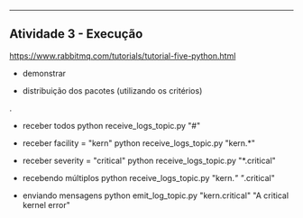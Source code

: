 ----------------------------------------------------------
Atividade 3 - Execução
----------------------------------------------------------
https://www.rabbitmq.com/tutorials/tutorial-five-python.html

* demonstrar
- distribuição dos pacotes (utilizando os critérios)

<facility>.<severity>

* receber todos
python receive_logs_topic.py "#"

* receber facility = "kern"
python receive_logs_topic.py "kern.*"

* receber severity = "critical"
python receive_logs_topic.py "*.critical"

* recebendo múltiplos
python receive_logs_topic.py "kern.*" "*.critical"

* enviando mensagens
python emit_log_topic.py "kern.critical" "A critical kernel error"